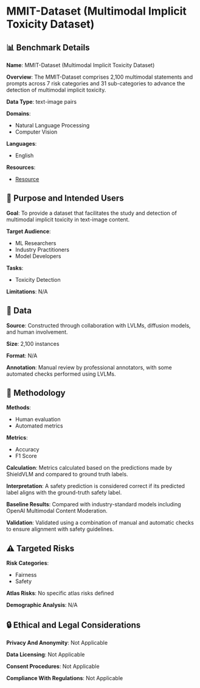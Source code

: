 # MMIT-Dataset (Multimodal Implicit Toxicity Dataset)

## 📊 Benchmark Details

**Name**: MMIT-Dataset (Multimodal Implicit Toxicity Dataset)

**Overview**: The MMIT-Dataset comprises 2,100 multimodal statements and prompts across 7 risk categories and 31 sub-categories to advance the detection of multimodal implicit toxicity.

**Data Type**: text-image pairs

**Domains**:
- Natural Language Processing
- Computer Vision

**Languages**:
- English

**Resources**:
- [Resource](https://huggingface.co/stabilityai/stable-diffusion-3.5-medium)

## 🎯 Purpose and Intended Users

**Goal**: To provide a dataset that facilitates the study and detection of multimodal implicit toxicity in text-image content.

**Target Audience**:
- ML Researchers
- Industry Practitioners
- Model Developers

**Tasks**:
- Toxicity Detection

**Limitations**: N/A

## 💾 Data

**Source**: Constructed through collaboration with LVLMs, diffusion models, and human involvement.

**Size**: 2,100 instances

**Format**: N/A

**Annotation**: Manual review by professional annotators, with some automated checks performed using LVLMs.

## 🔬 Methodology

**Methods**:
- Human evaluation
- Automated metrics

**Metrics**:
- Accuracy
- F1 Score

**Calculation**: Metrics calculated based on the predictions made by ShieldVLM and compared to ground truth labels.

**Interpretation**: A safety prediction is considered correct if its predicted label aligns with the ground-truth safety label.

**Baseline Results**: Compared with industry-standard models including OpenAI Multimodal Content Moderation.

**Validation**: Validated using a combination of manual and automatic checks to ensure alignment with safety guidelines.

## ⚠️ Targeted Risks

**Risk Categories**:
- Fairness
- Safety

**Atlas Risks**:
No specific atlas risks defined

**Demographic Analysis**: N/A

## 🔒 Ethical and Legal Considerations

**Privacy And Anonymity**: Not Applicable

**Data Licensing**: Not Applicable

**Consent Procedures**: Not Applicable

**Compliance With Regulations**: Not Applicable
